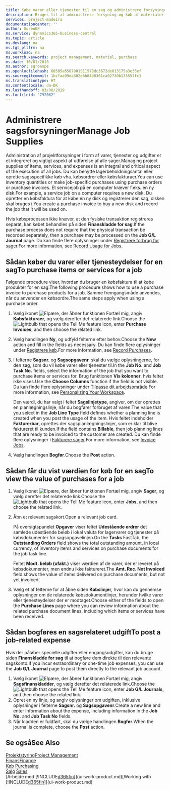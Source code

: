 ```yaml
---
title: Købe varer eller tjenester til en sag og administrere forsyningerne | Microsoft Docs
description: Bruges til at administrere forsyning og køb af materialer og tjenester til sager.
services: project-madeira
documentationcenter: ''
author: SorenGP
ms.service: dynamics365-business-central
ms.topic: article
ms.devlang: na
ms.tgt_pltfrm: na
ms.workload: na
ms.search.keywords: project management, material, purchase
ms.date: 10/01/2018
ms.author: sgroespe
ms.openlocfilehash: 68505a6507901511578dc3672de013175a3e36ef
ms.sourcegitcommit: 1bcfaa99ea302e6b84b8361ca02730b135557fc1
ms.translationtype: HT
ms.contentlocale: da-DK
ms.lasthandoff: 03/08/2019
ms.locfileid: "792062"
---
```

# <a name="manage-job-supplies"></a><span data-ttu-id="a7716-103">Administrere sagsforsyninger</span><span class="sxs-lookup"><span data-stu-id="a7716-103">Manage Job Supplies</span></span>
<span data-ttu-id="a7716-104">Administration af projektforsyninger i form af varer, tjenester og udgifter er et integreret og vigtigt aspekt af udførelse af alle sager.</span><span class="sxs-lookup"><span data-stu-id="a7716-104">Managing project supplies of items, services, and expenses is an integral and critical aspect of the execution of all jobs.</span></span> <span data-ttu-id="a7716-105">Du kan benytte lagerbeholdningsantal eller oprette sagsspecifikke køb vha. købsordrer eller købsfakturaer.</span><span class="sxs-lookup"><span data-stu-id="a7716-105">You can use inventory quantities or make job-specific purchases using purchase orders or purchase invoices.</span></span> <span data-ttu-id="a7716-106">Et servicejob på en computer kræver f.eks. en ny disk.</span><span class="sxs-lookup"><span data-stu-id="a7716-106">For example, a service job on a computer requires a new disk.</span></span> <span data-ttu-id="a7716-107">Du opretter en købsfaktura for at købe en ny disk og registrerer den sag, disken skal bruges i.</span><span class="sxs-lookup"><span data-stu-id="a7716-107">You create a purchase invoice to buy a new disk and record the job that it will be used on.</span></span>

<span data-ttu-id="a7716-108">Hvis købsprocessen ikke kræver, at den fysiske transaktion registreres separat, kan købet behandles på siden **Finanskladde for sag**.</span><span class="sxs-lookup"><span data-stu-id="a7716-108">If the purchase process does not require that the physical transaction be recorded separately, then a purchase may be processed on the **Job G/L Journal** page.</span></span> <span data-ttu-id="a7716-109">Du kan finde flere oplysninger under [Registrere forbrug for sager](projects-how-record-job-usage.md).</span><span class="sxs-lookup"><span data-stu-id="a7716-109">For more information, see [Record Usage for Jobs](projects-how-record-job-usage.md).</span></span>

## <a name="to-purchase-items-or-services-for-a-job"></a><span data-ttu-id="a7716-110">Sådan køber du varer eller tjenesteydelser for en sag</span><span class="sxs-lookup"><span data-stu-id="a7716-110">To purchase items or services for a job</span></span>
<span data-ttu-id="a7716-111">Følgende procedure viser, hvordan du bruger en købsfaktura til at købe produkter for en sag.</span><span class="sxs-lookup"><span data-stu-id="a7716-111">The following procedure shows how to use a purchase invoice to purchase products for a job.</span></span> <span data-ttu-id="a7716-112">Samme fremgangsmåde anvendes, når du anvender en købsordre.</span><span class="sxs-lookup"><span data-stu-id="a7716-112">The same steps apply when using a purchase order.</span></span>  

1. <span data-ttu-id="a7716-113">Vælg ikonet ![Elpære, der åbner funktionen Fortæl mig](media/ui-search/search_small.png "Fortæl mig, hvad du vil foretage dig"), angiv **Købsfakturaer**, og vælg derefter det relaterede link.</span><span class="sxs-lookup"><span data-stu-id="a7716-113">Choose the ![Lightbulb that opens the Tell Me feature](media/ui-search/search_small.png "Tell me what you want to do") icon, enter **Purchase Invoices**, and then choose the related link.</span></span>  
2. <span data-ttu-id="a7716-114">Vælg handlingen **Ny**, og udfyld felterne efter behov.</span><span class="sxs-lookup"><span data-stu-id="a7716-114">Choose the **New** action and fill in the fields as necessary.</span></span> <span data-ttu-id="a7716-115">Du kan finde flere oplysninger under [Registrere køb](purchasing-how-record-purchases.md).</span><span class="sxs-lookup"><span data-stu-id="a7716-115">For more information, see [Record Purchases](purchasing-how-record-purchases.md).</span></span>
3. <span data-ttu-id="a7716-116">I felterne **Sagsnr.** og **Sagsopgavenr.** skal du vælge oplysningerne, for den sag, som du vil købe varer eller tjenester til.</span><span class="sxs-lookup"><span data-stu-id="a7716-116">In the **Job No.** and **Job Task No.** fields, select the information of the job that you want to purchase items or services for.</span></span> <span data-ttu-id="a7716-117">Brug funktionen **Vis kolonner**, hvis feltet ikke vises.</span><span class="sxs-lookup"><span data-stu-id="a7716-117">Use the **Choose Columns** function if the field is not visible.</span></span> <span data-ttu-id="a7716-118">Du kan finde flere oplysninger under [Tilpasse dit arbejdsområde](ui-personalization-user.md).</span><span class="sxs-lookup"><span data-stu-id="a7716-118">For more information, see [Personalizing Your Workspace](ui-personalization-user.md).</span></span>

    <span data-ttu-id="a7716-119">Den værdi, du har valgt i feltet **Sagslinjetype**, angiver, om der oprettes en planlægningslinje, når du bogfører forbruget af varen.</span><span class="sxs-lookup"><span data-stu-id="a7716-119">The value that you select in the **Job Line Type** field defines whether a planning line is created when you post the usage of the item.</span></span> <span data-ttu-id="a7716-120">Hvis feltet indeholder **Fakturerbar**, oprettes der sagsplanlægningslinjer, som er klar til blive faktureret til kunden.</span><span class="sxs-lookup"><span data-stu-id="a7716-120">If the field contains **Billable**, then job planning lines that are ready to be invoiced to the customer are created.</span></span> <span data-ttu-id="a7716-121">Du kan finde flere oplysninger i [Fakturere sager](projects-how-invoice-jobs.md).</span><span class="sxs-lookup"><span data-stu-id="a7716-121">For more information, see [Invoice Jobs](projects-how-invoice-jobs.md).</span></span>
4. <span data-ttu-id="a7716-122">Vælg handlingen **Bogfør**.</span><span class="sxs-lookup"><span data-stu-id="a7716-122">Choose the **Post** action.</span></span>

## <a name="to-view-the-value-of-purchases-for-a-job"></a><span data-ttu-id="a7716-123">Sådan får du vist værdien for køb for en sag</span><span class="sxs-lookup"><span data-stu-id="a7716-123">To view the value of purchases for a job</span></span>
1. <span data-ttu-id="a7716-124">Vælg ikonet ![Elpære, der åbner funktionen Fortæl mig](media/ui-search/search_small.png "Fortæl mig, hvad du vil foretage dig"), angiv **Sager**, og vælg derefter det relaterede link.</span><span class="sxs-lookup"><span data-stu-id="a7716-124">Choose the ![Lightbulb that opens the Tell Me feature](media/ui-search/search_small.png "Tell me what you want to do") icon, enter **Jobs**, and then choose the related link.</span></span>
2. <span data-ttu-id="a7716-125">Åbn et relevant sagskort.</span><span class="sxs-lookup"><span data-stu-id="a7716-125">Open a relevant job card.</span></span>

    <span data-ttu-id="a7716-126">På oversigtspanelet **Opgaver** viser feltet **Udestående ordrer** det samlede udestående beløb i lokal valuta for lagervarer og tjenester på købsdokumenter for sagsopgavelinjen.</span><span class="sxs-lookup"><span data-stu-id="a7716-126">On the **Tasks** FastTab, the **Outstanding Orders** field shows the total outstanding amount, in local currency, of inventory items and services on purchase documents for the job task line.</span></span>  

    <span data-ttu-id="a7716-127">Feltet **Modt. beløb (ufakt.)** viser værdien af de varer, der er leveret på købsdokumenter, men endnu ikke faktureret.</span><span class="sxs-lookup"><span data-stu-id="a7716-127">The **Amt. Rec. Not Invoiced** field shows the value of items delivered on purchase documents, but not yet invoiced.</span></span>  
3. <span data-ttu-id="a7716-128">Vælg et af felterne for at åbne siden **Købslinjer**, hvor kan du gennemse oplysninger om de relaterede købsdokumentlinjer, herunder hvilke varer eller tjenesteydelser der er modtaget.</span><span class="sxs-lookup"><span data-stu-id="a7716-128">Choose either of the fields to open the **Purchase Lines** page where you can review information about the related purchase document lines, including which items or services have been received.</span></span>

## <a name="to-post-a-job-related-expense"></a><span data-ttu-id="a7716-129">Sådan bogføres en sagsrelateret udgift</span><span class="sxs-lookup"><span data-stu-id="a7716-129">To post a job-related expense</span></span>
<span data-ttu-id="a7716-130">Hvis der påløber specielle udgifter eller engangsudgifter, kan du bruge siden **Finanskladde for sag** til at bogføre dem direkte til den relevante sagskonto.</span><span class="sxs-lookup"><span data-stu-id="a7716-130">If you incur extraordinary or one-time job expenses, you can use the **Job G/L Journal** page to post them directly to the relevant job account.</span></span>

1. <span data-ttu-id="a7716-131">Vælg ikonet ![Elpære, der åbner funktionen Fortæl mig](media/ui-search/search_small.png "Fortæl mig, hvad du vil foretage dig"), angiv **Sagsfinanskladder**, og vælg derefter det relaterede link.</span><span class="sxs-lookup"><span data-stu-id="a7716-131">Choose the ![Lightbulb that opens the Tell Me feature](media/ui-search/search_small.png "Tell me what you want to do") icon, enter **Job G/L Journals**, and then choose the related link.</span></span>  
2. <span data-ttu-id="a7716-132">Opret en ny linje, og angiv oplysninger om udgiften, inklusive oplysninger i felterne **Sagsnr.** og **Sagsopgavenr**.</span><span class="sxs-lookup"><span data-stu-id="a7716-132">Create a new line and enter information about the expense, including information in the **Job No.** and **Job Task No** fields.</span></span>  
3. <span data-ttu-id="a7716-133">Når kladden er fuldført, skal du vælge handlingen **Bogfør**.</span><span class="sxs-lookup"><span data-stu-id="a7716-133">When the journal is complete, choose the **Post** action.</span></span>

## <a name="see-also"></a><span data-ttu-id="a7716-134">Se også</span><span class="sxs-lookup"><span data-stu-id="a7716-134">See Also</span></span>
[<span data-ttu-id="a7716-135">Projektstyring</span><span class="sxs-lookup"><span data-stu-id="a7716-135">Project Management</span></span>](projects-manage-projects.md)  
[<span data-ttu-id="a7716-136">Finans</span><span class="sxs-lookup"><span data-stu-id="a7716-136">Finance</span></span>](finance.md)  
<span data-ttu-id="a7716-137">[Køb](purchasing-manage-purchasing.md)       </span><span class="sxs-lookup"><span data-stu-id="a7716-137">[Purchasing](purchasing-manage-purchasing.md)       </span></span>  
<span data-ttu-id="a7716-138">[Salg](sales-manage-sales.md)    </span><span class="sxs-lookup"><span data-stu-id="a7716-138">[Sales](sales-manage-sales.md)    </span></span>  
<span data-ttu-id="a7716-139">[Arbejde med [!INCLUDE[d365fin](includes/d365fin_md.md)]](ui-work-product.md)</span><span class="sxs-lookup"><span data-stu-id="a7716-139">[Working with [!INCLUDE[d365fin](includes/d365fin_md.md)]](ui-work-product.md)</span></span>  
